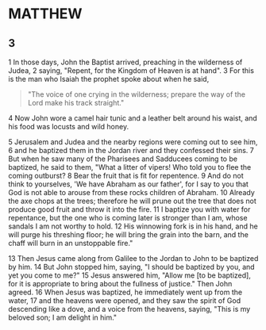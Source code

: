 # MATTHEW

## 3

1 In those days, John the Baptist arrived, preaching in the wilderness of Judea, 2 saying, "Repent, for the Kingdom of Heaven is at hand". 3 For this is the man who Isaiah the prophet spoke about when he said, 

> "The voice of one crying in the wilderness;
> prepare the way of the Lord
> make his track straight."

4 Now John wore a camel hair tunic and a leather belt around his waist, and his food was locusts and wild honey. 

5 Jerusalem and Judea and the nearby regions were coming out to see him, 6 and he baptized them in the Jordan river and they confessed their sins. 7 But when he saw many of the Pharisees and Sadducees coming to be baptized, he said to them, "What a litter of vipers! Who told you to flee the coming outburst? 8 Bear the fruit that is fit for repentence. 9 And do not think to yourselves, 'We have Abraham as our father', for I say to you that God is not able to arouse from these rocks children of Abraham. 10 Already the axe chops at the trees; therefore he will prune out the tree that does not produce good fruit and throw it into the fire. 11 I baptize you with water for repentance, but the one who is coming later is stronger than I am, whose sandals I am not worthy to hold. 12 His winnowing fork is in his hand, and he will purge his threshing floor; he will bring the grain into the barn, and the chaff will burn in an unstoppable fire."

13 Then Jesus came along from Galilee to the Jordan to John to be baptized by him. 14 But John stopped him, saying, "I should be baptized by you, and yet you come to me?" 15 Jesus answered him, "Allow me [to be baptized], for it is appropriate to bring about the fullness of justice." Then John agreed. 16 When Jesus was baptized, he immediately went up from the water, 17 and the heavens were opened, and they saw the spirit of God descending like a dove, and a voice from the heavens, saying, "This is my beloved son; I am delight in him."